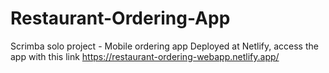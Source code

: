 # Restaurant-Ordering-App
Scrimba solo project - Mobile ordering app
Deployed at Netlify, access the app with this link https://restaurant-ordering-webapp.netlify.app/
